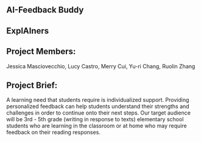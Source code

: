 ## AI-Feedback Buddy 
## ExplAIners
## Project Members:  
Jessica Masciovecchio, Lucy Castro, Merry Cui, Yu-ri Chang, Ruolin Zhang
## Project Brief:
<p> 
  A learning need that students require is individualized support. Providing personalized feedback can help students understand their strengths and challenges in order to continue onto their next steps. Our target audience will be 3rd - 5th grade (writing in response to texts) elementary school students who are learning in the classroom or at home who may require feedback on their reading responses.
</p>
